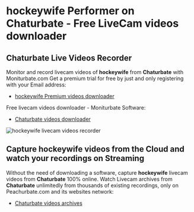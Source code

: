 # hockeywife Performer on Chaturbate - Free LiveCam videos downloader

## Chaturbate Live Videos Recorder

Monitor and record livecam videos of **hockeywife** from **Chaturbate** with Moniturbate.com
Get a premium trial for free by just and only registering with your Email address:
* [hockeywife Premium videos downloader](https://moniturbate.com/request-demo-licence-key.html)

Free livecam videos downloader - Moniturbate Software:
* [Chaturbate videos downloader](https://moniturbate.com/moniturbate-download-software.html)

![hockeywife livecam videos recorder](https://peachurnet.com/templates/moniturbate-software.png)


## Capture hockeywife videos from the Cloud and watch your recordings on Streaming

Without the need of downloading a software, capture **hockeywife** livecam videos from **Chaturbate** 100% online.
Watch Livecam archives from **Chaturbate** unlimitedly from thousands of existing recordings, only on Peachurbate.com and its websites network:
* [Chaturbate videos archives](https://peachurnet.com/)